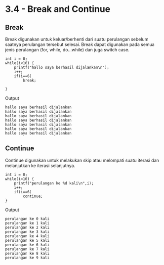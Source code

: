 # 3.4 - Break and Continue

## Break

Break digunakan untuk keluar/berhenti dari suatu perulangan sebelum saatnya perulangan tersebut selesai. Break dapat digunakan pada semua jenis perulangan (for, while, do...while) dan juga switch case.

    int i = 0;
    while(i<10) {
        printf("hallo saya berhasil dijalankan\n");
        i++;
        if(i==6)  
            break;

    }

Output

    hallo saya berhasil dijalankan
    hallo saya berhasil dijalankan
    hallo saya berhasil dijalankan
    hallo saya berhasil dijalankan
    hallo saya berhasil dijalankan
    hallo saya berhasil dijalankan
    hallo saya berhasil dijalankan

## Continue

Continue digunakan untuk melakukan skip atau melompati suatu iterasi dan melanjutkan ke iterasi selanjutnya.

    int i = 0;
    while(i<10) {
        printf("perulangan ke %d kali\n",i);
        i++;
        if(i==6) 
            continue;
    }

Output

    perulangan ke 0 kali
    perulangan ke 1 kali
    perulangan ke 2 kali
    perulangan ke 3 kali
    perulangan ke 4 kali
    perulangan ke 5 kali
    perulangan ke 6 kali
    perulangan ke 7 kali
    perulangan ke 8 kali
    perulangan ke 9 kali